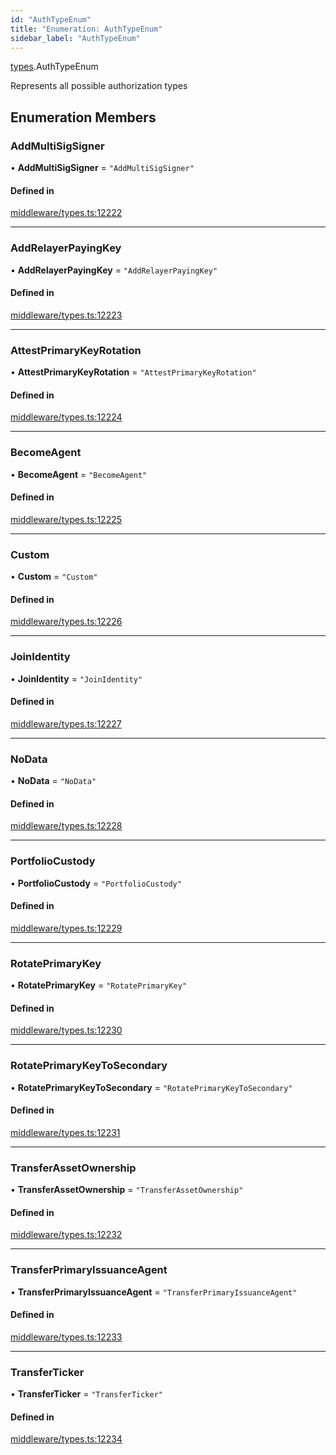 ```yaml
---
id: "AuthTypeEnum"
title: "Enumeration: AuthTypeEnum"
sidebar_label: "AuthTypeEnum"
---
```


[types](../../../modules/Types/Types.md).AuthTypeEnum

Represents all possible authorization types

## Enumeration Members

### AddMultiSigSigner

• **AddMultiSigSigner** = ``"AddMultiSigSigner"``

#### Defined in

[middleware/types.ts:12222](https://github.com/PolymeshAssociation/polymesh-sdk/blob/5b946f904/src/middleware/types.ts#L12222)

___

### AddRelayerPayingKey

• **AddRelayerPayingKey** = ``"AddRelayerPayingKey"``

#### Defined in

[middleware/types.ts:12223](https://github.com/PolymeshAssociation/polymesh-sdk/blob/5b946f904/src/middleware/types.ts#L12223)

___

### AttestPrimaryKeyRotation

• **AttestPrimaryKeyRotation** = ``"AttestPrimaryKeyRotation"``

#### Defined in

[middleware/types.ts:12224](https://github.com/PolymeshAssociation/polymesh-sdk/blob/5b946f904/src/middleware/types.ts#L12224)

___

### BecomeAgent

• **BecomeAgent** = ``"BecomeAgent"``

#### Defined in

[middleware/types.ts:12225](https://github.com/PolymeshAssociation/polymesh-sdk/blob/5b946f904/src/middleware/types.ts#L12225)

___

### Custom

• **Custom** = ``"Custom"``

#### Defined in

[middleware/types.ts:12226](https://github.com/PolymeshAssociation/polymesh-sdk/blob/5b946f904/src/middleware/types.ts#L12226)

___

### JoinIdentity

• **JoinIdentity** = ``"JoinIdentity"``

#### Defined in

[middleware/types.ts:12227](https://github.com/PolymeshAssociation/polymesh-sdk/blob/5b946f904/src/middleware/types.ts#L12227)

___

### NoData

• **NoData** = ``"NoData"``

#### Defined in

[middleware/types.ts:12228](https://github.com/PolymeshAssociation/polymesh-sdk/blob/5b946f904/src/middleware/types.ts#L12228)

___

### PortfolioCustody

• **PortfolioCustody** = ``"PortfolioCustody"``

#### Defined in

[middleware/types.ts:12229](https://github.com/PolymeshAssociation/polymesh-sdk/blob/5b946f904/src/middleware/types.ts#L12229)

___

### RotatePrimaryKey

• **RotatePrimaryKey** = ``"RotatePrimaryKey"``

#### Defined in

[middleware/types.ts:12230](https://github.com/PolymeshAssociation/polymesh-sdk/blob/5b946f904/src/middleware/types.ts#L12230)

___

### RotatePrimaryKeyToSecondary

• **RotatePrimaryKeyToSecondary** = ``"RotatePrimaryKeyToSecondary"``

#### Defined in

[middleware/types.ts:12231](https://github.com/PolymeshAssociation/polymesh-sdk/blob/5b946f904/src/middleware/types.ts#L12231)

___

### TransferAssetOwnership

• **TransferAssetOwnership** = ``"TransferAssetOwnership"``

#### Defined in

[middleware/types.ts:12232](https://github.com/PolymeshAssociation/polymesh-sdk/blob/5b946f904/src/middleware/types.ts#L12232)

___

### TransferPrimaryIssuanceAgent

• **TransferPrimaryIssuanceAgent** = ``"TransferPrimaryIssuanceAgent"``

#### Defined in

[middleware/types.ts:12233](https://github.com/PolymeshAssociation/polymesh-sdk/blob/5b946f904/src/middleware/types.ts#L12233)

___

### TransferTicker

• **TransferTicker** = ``"TransferTicker"``

#### Defined in

[middleware/types.ts:12234](https://github.com/PolymeshAssociation/polymesh-sdk/blob/5b946f904/src/middleware/types.ts#L12234)
